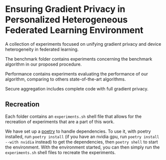 # Ensuring Gradient Privacy in Personalized Heterogeneous Federated Learning Environment

A collection of experiments focused on unifying gradient privacy and device heterogeneity in federated learning.

The benchmark folder contains experiments concerning the benchmark algorithm in our proposed procedure.

Performance contains experiments evaluating the performance of our algorithm, comparing to others state-of-the-art algorithms.

Secure aggregation includes complete code with full gradient privacy.


## Recreation

Each folder contains an `experiments.sh` shell file that allows for the recreation of experiments that are a part of this work.

We have set up a [poetry](https://python-poetry.org/) to handle dependencies. To use it, with poetry installed, run `poetry install` (if you have an nvidia gpu, run `poetry install --with nvidia` instead) to get the dependencies, then `poetry shell` to start the environment. With the environment started, you can then simply run the `experiments.sh` shell files to recreate the experiments.
